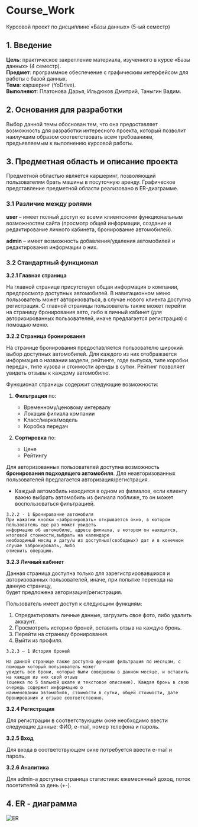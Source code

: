 # Course_Work

Курсовой проект по дисциплине «Базы данных» (5-ый семестр)

## 1. Введение
 
**Цель**: практическое закрепление материала, изученного в курсе «Базы данных» (4 семестр).  
**Предмет**: программное обеспечение с графическим интерфейсом для работы с базой данных.  
**Тема**: каршеринг (YoDrive).  
**Выполняют**: Платонова Дарья, Ильдюков Дмитрий, Таныгин Вадим.  
 
## 2. Основания для разработки
 
Выбор данной темы обоснован тем, что она предоставляет возможность для разработки интересного проекта, который позволит наилучшим образом соответствовать всем требованиям, предъявляемым к выполнению курсовой работы.
 
## 3. Предметная область и описание проекта
 
Предметной областью является каршеринг, позволяющий пользователям брать машины в посуточную аренду. Графическое представление предметной области реализовано в ER-диаграмме.
 
### 3.1 Различие между ролями 
 
**user** – имеет полный доступ ко всеми клиентскими функциональным возможностям сайта (просмотр общей информации, создание и редактирование личного кабинета, бронирование автомобилей).  
 
**admin** – имеет возможность добавления/удаления автомобилей и редактирования информации о них.  
 
### 3.2 Стандартный функционал
 
**3.2.1 Главная страница**
 
На главной странице присутствует общая информация о компании, предпросмотр доступных автомобилей. В навигационном меню пользователь может авторизоваться, в случае нового клиента доступна регистрация. С главной страницы пользователь также может перейти на страницу бронирования авто, либо в личный кабинет (для авторизированных пользователей, иначе предлагается регистрация) с помощью меню.
 
**3.2.2 Страница бронирования**
 
На странице бронирования предоставляется пользователю широкий выбор доступных автомобилей. Для каждого из них отображается информация о названии модели, рейтинге, годе выпуска, типе коробки передач, типе кузова и стоимости аренды в сутки. Рейтинг позволяет увидеть отзывы к каждому автомобилю.
 
Функционал страницы содержит следующие возможности: 
1. **Фильтрация** по:
   - Временному/ценовому интервалу
   - Локация филиала компании
   - Класс/марка/модель
   - Коробка передач

2. **Сортировка** по:
   - Цене
   - Рейтингу
 
Для авторизованных пользователей доступна возможность __бронирования подходящего автомобиля__. Для неавторизованных пользователей предлагается авторизация/регистрация.

* Каждый автомобиль находится в одном из филиалов, если клиенту важно выбрать автомобиль из филиала поближе, то он может воспользоваться фильтрацией.
````
3.2.2 - 1 Бронирование автомобиля
При нажатии кнопки «забронировать» открывается окно, в котором пользователь еще раз может увидеть  
информацию об автомобиле, адресе филиала, в котором он находится, итоговой стоимости,выбрать на календаре  
необходимый месяц и дату/ы из доступных(свободных) дат и в конечном случае забронировать, либо  
отменить операцию.
````

**3.2.3 Личный кабинет**
 
Данная страница доступна только для зарегистрировавшихся и авторизованных пользователей, иначе, при попытке перехода на данную страницу,   
будет предложена авторизация/регистрация.

Пользователь имеет доступ к следующим функциям:

1. Отредактировать личные данные, загрузить свое фото, либо удалить аккаунт.
2. Просмотреть историю броней, оставить отзыв на каждую бронь.
3. Перейти на страницу бронирования.
4. Выйти из профиля.
````
3.2.3 – 1 История броней
 
На данной странице также доступна функция фильтрация по месяцам, с помощью который пользователь может  
увидеть все брони, которые были совершены в данном месяце, и оставить на каждую из них свой отзыв  
(оценка по 5 бальной шкале и текстовое описание). Каждая бронь в свою очередь содержит информацию о  
наименовании автомобиля, стоимости в сутки, общей стоимости, дате бронирования и отзыве соответственно.
```` 
**3.2.4 Регистрация**

Для регистрации в соответствующем окне необходимо ввести следующие данные: ФИО, e-mail, номер телефона и пароль.

**3.2.5 Вход**
 
Для входа в соответствующем окне потребуется ввести e-mail и пароль.

**3.2.6 Аналитика**

Для admin-а доступна страница статистики: ежемесячный доход, поток посетителей за день (+-).

## 4. ER - диаграмма 

<picture>
  <img alt="ER" src="https://sun9-9.userapi.com/impg/I31_nCIWlQ6jR7r0UJhyYPUfP3-2rPIyNLeGQA/VFJgaeGU5vU.jpg?size=1112x820&quality=96&sign=407a84d01c6e3630d0e0d3e0c28897b5&type=album![image](https://github.com/YoDrive/Course_Work/assets/99831225/96414c82-468d-45c8-86b0-d81cb0f63849)">
</picture>



